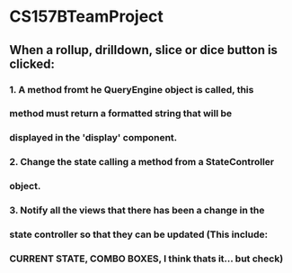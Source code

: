 # CS157BTeamProject
## When a rollup, drilldown, slice or dice button is clicked:
###	1. A method fromt he QueryEngine object is called, this 
###    method must return a formatted string that will be
###    displayed in the 'display' component.
### 2. Change the state calling a method from a StateController 
###    object.
### 3. Notify all the views that there has been a change in the
###    state controller so that they can be updated (This include:
###    CURRENT STATE, COMBO BOXES, I think thats it... but check)